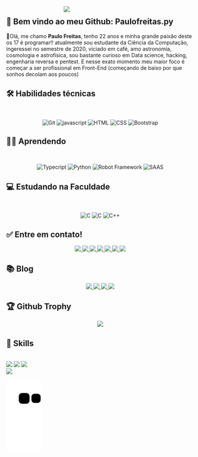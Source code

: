 

<img align='right' src="https://paulofreitasdev.files.wordpress.com/2021/04/anyconv.com__img1.png" width="350">

## 🚀 Bem vindo ao meu Github: Paulofreitas.py 

👋Olá, me chamo **Paulo Freitas**, tenho 22 anos e minha grande paixão deste os 17 é programar!!
atualmente sou estudante da Ciência da Computação, ingeressei no semestre de 2020, viciado em café, amo astronomia, cosmologia e astrofísica, sou bastante curioso em Data science, hacking, engenharia reversa e pentest. E nesse exato momento meu maior foco é começar a ser profissional em Front-End (começando de baixo por que sonhos decolam aos poucos) 


## 🛠 Habilidades técnicas
<br>
<p align="center">
  <img alt="Git" src="https://img.shields.io/badge/git%20-%23F05556.svg?&style=for-the-badge&logo=git&logoColor=white"/>
  <img alt="javascript" src="https://img.shields.io/badge/JavaScript-323330?style=for-the-badge&logo=javascript&logoColor=F7DF1E"/> 
  <img alt="HTML" src="https://img.shields.io/badge/HTML5-E34F26?style=for-the-badge&logo=html5&logoColor=white"/>
  <img alt="CSS" src="https://img.shields.io/badge/CSS3-1572B6?style=for-the-badge&logo=css3&logoColor=white"/>	
  <img alt="Bootstrap" src="https://img.shields.io/badge/Bootstrap-651fff?style=for-the-badge&logo=bootstrap&logoColor=white"/>
  <br>
</p>

##  👨‍💻 Aprendendo
<br>
<p align="center">
 <img alt="Typecript" src="https://img.shields.io/badge/TypeScript-007ACC?style=for-the-badge&logo=typescript&logoColor=white"/>
  <img alt="Python" src="https://img.shields.io/badge/python%20-%2314354C.svg?&style=for-the-badge&logo=python&logoColor=white"/>
  <img alt="Robot Framework" src="https://img.shields.io/badge/Robot%20Framework-9500ae?style=for-the-badge&logo=robot-framework&logoColor=white"/>
  <img alt="SAAS" src="https://img.shields.io/badge/Sass-CC6699?style=for-the-badge&logo=sass&logoColor=white"/>
  <br>
</p>

## 💻 Estudando na Faculdade
<br>
<p align="center">
<img alt="C" src="https://img.shields.io/badge/Java%20-FF8800.svg?&style=for-the-badge&logo=Java&logoColor=white"/>
 <img alt="C" src="https://img.shields.io/badge/C%20-%2314354C.svg?&style=for-the-badge&logo=C&logoColor=white"/>
  <img alt="C++" src="https://img.shields.io/badge/c++%20-%2300599C.svg?&style=for-the-badge&logo=c%2B%2B&ogoColor=white"/>
  <br>
</p>

## ✅ Entre em contato!

<p align="center">
  <a href="https://www.linkedin.com/in/paulofreitas-py/">
    <img src="https://img.shields.io/badge/LinkedIn-0077B5?style=for-the-badge&logo=linkedin&logoColor=white"/>
  </a>
  <a href="https://github.com/paulofreitas-py">
    <img src="https://img.shields.io/badge/GitHub-100000?style=for-the-badge&logo=github&logoColor=white"/>
  </a>
  <a href="https://www.twitch.tv/th3hydr4shell">
    <img src="https://img.shields.io/badge/Twitch-A901DB?style=for-the-badge&logo=twitch&logoColor=white"/>
  </a>
  <a href="https://www.instagram.com/paulofreitas.py/">
    <img src="https://img.shields.io/badge/Instagram-FF0080?style=for-the-badge&logo=instagram&logoColor=white"/>
  </a>
  <a href="#">
    <img src="https://img.shields.io/badge/Discord-642EFE?style=for-the-badge&logo=discord&logoColor=white"/>
  </a>
  <a href="https://www.youtube.com/channel/UCOcAap9EbzrMZnx3XTnP6wQ">
    <img src="https://img.shields.io/badge/Youtube-FF0000?style=for-the-badge&logo=youtube&logoColor=white"/>
  </a>
	<a href="https://t.me/paulofreitas_py">
    <img src="https://img.shields.io/badge/Telegram-084B8A?style=for-the-badge&logo=telegram&logoColor=white"/>
  </a>
</p>

## 📚 Blog

<p align="center">
 <a href="https://paulofreitas-py.pingback.com/">
    <img src="https://img.shields.io/badge/pingback-e8eaf6?style=for-the-badge&logo=pingback&logoColor=white"/>
  </a>
  <a href="https://medium.com/@paulofreitas.py">
    <img src="https://img.shields.io/badge/Medium-12100E?style=for-the-badge&logo=medium&logoColor=white"/>
  </a>
  <a href="https://dev.to/paulofreitas_py">
    <img src="https://img.shields.io/badge/dev.to-0A0A0A?style=for-the-badge&logo=dev.to&logoColor=white"/>
  </a>	
  <a href="https://www.instagram.com/paulofreitas.py/">
    <img src="https://img.shields.io/badge/Instagram-E4405F?style=for-the-badge&logo=instagram&logoColor=white"/>
  </a>		
</p>

## 🏆 Github Trophy
<p align="center">
  <img src="https://github-profile-trophy.vercel.app/?username=paulofreitas-py&theme=darkhub"/>
	

## 🤟 Skills 
<p align="left">
  <br>
    <img alt"#" src="https://github-readme-stats.vercel.app/api?username=paulofreitas-py&theme=dracula&bg_color=0D1117&title_color=3DDC84&icon_color=3DDC84&show_icons=true&hide_border=true" />
    <img src="https://github-readme-stats.vercel.app/api/top-langs/?username=paulofreitas-py&theme=blue-green"/>
    <img src="(https://github-readme-stats.vercel.app/api/wakatime?username=paulofreitasdev"/>
  <br>
    <img src="(https://github-readme-stats.vercel.app/api/wakatime?username=paulofreitasdev"/>
</p>

 ![Snake animation](https://github.com/rafaballerini/rafaballerini/blob/output/github-contribution-grid-snake.svg)
